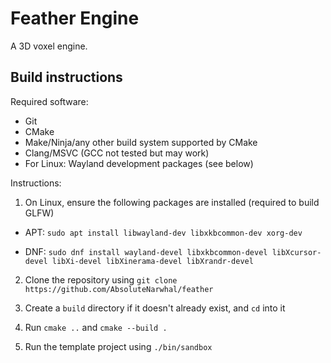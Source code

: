 # Feather Engine

A 3D voxel engine.

## Build instructions

Required software: 

- Git 
- CMake 
- Make/Ninja/any other build system supported by CMake
- Clang/MSVC (GCC not tested but may work)
- For Linux: Wayland development packages (see below)

Instructions:

1. On Linux, ensure the following packages are installed (required to build GLFW)

- APT: `sudo apt install libwayland-dev libxkbcommon-dev xorg-dev`

- DNF: `sudo dnf install wayland-devel libxkbcommon-devel libXcursor-devel libXi-devel libXinerama-devel libXrandr-devel`

2. Clone the repository using `git clone https://github.com/AbsoluteNarwhal/feather`

3. Create a `build` directory if it doesn't already exist, and `cd` into it

4. Run `cmake ..` and `cmake --build .`

5. Run the template project using `./bin/sandbox`
